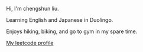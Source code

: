 Hi, I'm chengshun liu.

Learning English and Japanese in Duolingo.

Enjoys hiking, biking, and go to gym in my spare time.

[My leetcode profile](https://leetcode.com/u/adgsful/)
